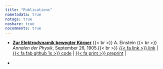 ```yaml
---
title: "Publications"
nometadata: true
notags: true
noshare: true
nocomments: true
---
```




-  **[Zur Elektrodynamik bewegter Körper]()** {{< br >}}
  A. Einstein {{< br >}}
  *Annalen der Physik*, September 26, 1905.{{< br >}}
  [{{< fa link >}} link](https://github.com/russross/blackfriday) | [{{< fa fab github 1x >}} code](https://github.com/russross/blackfriday) | [{{< fa print >}} preprint](https://github.com/russross/blackfriday) | 

  

- 


